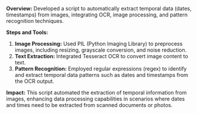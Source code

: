 **Overview:** Developed a script to automatically extract temporal data (dates, timestamps) from images, integrating OCR, image processing, and pattern recognition techniques.

**Steps and Tools:**

1. **Image Processing:** Used PIL (Python Imaging Library) to preprocess images, including resizing, grayscale conversion, and noise reduction.
2. **Text Extraction:** Integrated Tesseract OCR to convert image content to text.
3. **Pattern Recognition:** Employed regular expressions (regex) to identify and extract temporal data patterns such as dates and timestamps from the OCR output.

**Impact:** This script automated the extraction of temporal information from images, enhancing data processing capabilities in scenarios where dates and times need to be extracted from scanned documents or photos.

